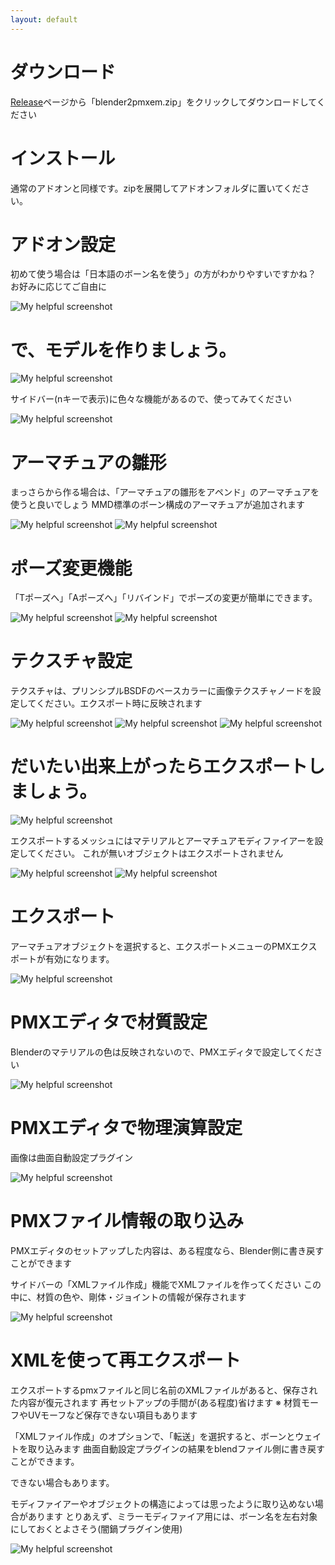 ```yaml
---
layout: default
---
```

# ダウンロード
[Release](https://github.com/matunnkazumi/blender2pmxem/releases)ページから「blender2pmxem.zip」をクリックしてダウンロードしてください


# インストール
通常のアドオンと同様です。zipを展開してアドオンフォルダに置いてください。

# アドオン設定
初めて使う場合は「日本語のボーン名を使う」の方がわかりやすいですかね？　お好みに応じてご自由に

![My helpful screenshot](/assets/image/tutorial/pref.png)


# で、モデルを作りましょう。
![My helpful screenshot](/assets/image/tutorial/modeling_start.png)

サイドバー(nキーで表示)に色々な機能があるので、使ってみてください

![My helpful screenshot](/assets/image/tutorial/sidebar.png)

# アーマチュアの雛形
まっさらから作る場合は、「アーマチュアの雛形をアペンド」のアーマチュアを使うと良いでしょう
MMD標準のボーン構成のアーマチュアが追加されます

![My helpful screenshot](/assets/image/tutorial/append_armature.png)
![My helpful screenshot](/assets/image/tutorial/appended_armature.png)

# ポーズ変更機能
「Tポーズへ」「Aポーズへ」「リバインド」でポーズの変更が簡単にできます。

![My helpful screenshot](/assets/image/tutorial/UI_manual_pose_mode.png)
![My helpful screenshot](/assets/image/tutorial/a_stance.png)

# テクスチャ設定
テクスチャは、プリンシプルBSDFのベースカラーに画像テクスチャノードを設定してください。エクスポート時に反映されます

![My helpful screenshot](/assets/image/tutorial/PMX_Blender_Material_principled_bsdf.png)
![My helpful screenshot](/assets/image/tutorial/PMX_Blender_Material_principled_bsdf_base_color_node.png)
![My helpful screenshot](/assets/image/tutorial/PMX_Blender_Material_principled_bsdf_image_file.png)

# だいたい出来上がったらエクスポートしましょう。
![My helpful screenshot](/assets/image/tutorial/export.png)

エクスポートするメッシュにはマテリアルとアーマチュアモディファイアーを設定してください。
これが無いオブジェクトはエクスポートされません

![My helpful screenshot](/assets/image/tutorial/armature_modifier.png)
![My helpful screenshot](/assets/image/tutorial/material.png)

# エクスポート
アーマチュアオブジェクトを選択すると、エクスポートメニューのPMXエクスポートが有効になります。

![My helpful screenshot](/assets/image/tutorial/select_armature.png)

# PMXエディタで材質設定
Blenderのマテリアルの色は反映されないので、PMXエディタで設定してください

![My helpful screenshot](/assets/image/tutorial/pmx_editor_material_color.png)

# PMXエディタで物理演算設定
画像は曲面自動設定プラグイン

![My helpful screenshot](/assets/image/tutorial/kyokumen_plugin.png)

# PMXファイル情報の取り込み
PMXエディタのセットアップした内容は、ある程度なら、Blender側に書き戻すことができます

サイドバーの「XMLファイル作成」機能でXMLファイルを作ってください
この中に、材質の色や、剛体・ジョイントの情報が保存されます

![My helpful screenshot](/assets/image/tutorial/make_xml.png)

# XMLを使って再エクスポート
エクスポートするpmxファイルと同じ名前のXMLファイルがあると、保存された内容が復元されます
再セットアップの手間が(ある程度)省けます
※ 材質モーフやUVモーフなど保存できない項目もあります

「XMLファイル作成」のオプションで、「転送」を選択すると、ボーンとウェイトを取り込みます
曲面自動設定プラグインの結果をblendファイル側に書き戻すことができます。

できない場合もあります。

モディファイアーやオブジェクトの構造によっては思ったように取り込めない場合があります
とりあえず、ミラーモディファイア用には、ボーン名を左右対象にしておくとよさそう(闇鍋プラグイン使用)

![My helpful screenshot](/assets/image/tutorial/yaminabe_plugin.PNG)
